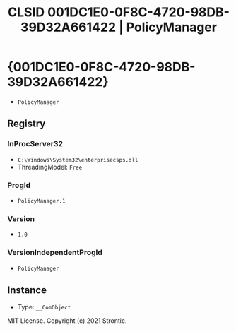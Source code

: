 ﻿---
title: "CLSID 001DC1E0-0F8C-4720-98DB-39D32A661422 | PolicyManager"
excerpt: What is COM-Object CLSID 001DC1E0-0F8C-4720-98DB-39D32A661422?
---

# {001DC1E0-0F8C-4720-98DB-39D32A661422}

* `PolicyManager`

## Registry


### InProcServer32

* `C:\Windows\System32\enterprisecsps.dll`
* ThreadingModel: `Free`

### ProgId

* `PolicyManager.1`

### Version

* `1.0`

### VersionIndependentProgId

* `PolicyManager`

## Instance

* Type: `__ComObject`

MIT License. Copyright (c) 2021 Strontic.


